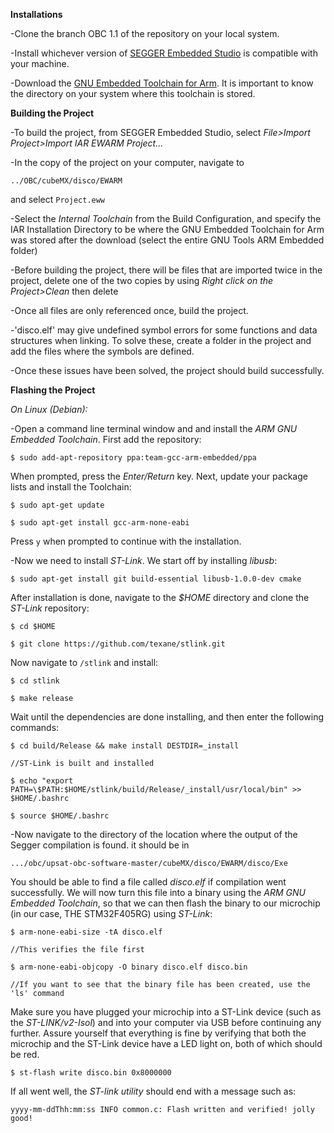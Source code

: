 **Installations**

-Clone the branch OBC 1.1 of the repository on your local system.

-Install whichever version of [SEGGER Embedded Studio](https://www.segger.com/products/development-tools/embedded-studio/) is compatible with your machine.

-Download the [GNU Embedded Toolchain for Arm](https://bit.ly/2ZYjRTN). It is important to know the directory on your system where this toolchain is stored.

**Building the Project**

-To build the project, from SEGGER Embedded Studio, select *File>Import Project>Import IAR EWARM Project...*

-In the copy of the project on your computer, navigate to 

`../OBC/cubeMX/disco/EWARM` 

and select `Project.eww`

-Select the *Internal Toolchain* from the Build Configuration, and specify the IAR Installation Directory to be where the GNU Embedded Toolchain for Arm was stored after the download (select the entire GNU Tools ARM Embedded folder)

-Before building the project, there will be files that are imported twice in the project, delete one of the two copies by using *Right click on the Project>Clean* then delete

-Once all files are only referenced once, build the project. 

-'disco.elf' may give undefined symbol errors for some functions and data structures when linking. To solve these, create a folder in the project and add the files where the symbols are defined. 

-Once these issues have been solved, the project should build successfully.


**Flashing the Project**

*On Linux (Debian):*

-Open a command line terminal window and and install the _ARM GNU Embedded Toolchain_. First add the repository:

`$ sudo add-apt-repository ppa:team-gcc-arm-embedded/ppa`

When prompted, press the *Enter/Return* key. Next, update your package lists and install the Toolchain:

`$ sudo apt-get update`

`$ sudo apt-get install gcc-arm-none-eabi`

Press `y` when prompted to continue with the installation.

-Now we need to install _ST-Link_. We start off  by installing _libusb_:

`$ sudo apt-get install git build-essential libusb-1.0.0-dev cmake`

After installation is done, navigate to the *$HOME* directory and clone the _ST-Link_ repository:

`$ cd $HOME`

`$ git clone https://github.com/texane/stlink.git`

Now navigate to `/stlink` and install:

`$ cd stlink `

`$ make release`

Wait until the dependencies are done installing, and then enter the following commands:

`$ cd build/Release && make install DESTDIR=_install`

`//ST-Link is built and installed`

`$ echo "export PATH=\$PATH:$HOME/stlink/build/Release/_install/usr/local/bin" >> $HOME/.bashrc`

`$ source $HOME/.bashrc`

-Now navigate to the directory of the location where the output of the Segger compilation is found. it should be in

`.../obc/upsat-obc-software-master/cubeMX/disco/EWARM/disco/Exe`

You should be able to find a file called *disco.elf* if compilation went successfully. We will now turn this file into a binary using the _ARM GNU Embedded Toolchain_, so that we can then flash the binary to our microchip (in our case, THE STM32F405RG) using _ST-Link_:

`$ arm-none-eabi-size -tA disco.elf`

`//This verifies the file first`

`$ arm-none-eabi-objcopy -O binary disco.elf disco.bin`

`//If you want to see that the binary file has been created, use the 'ls' command`

Make sure you have plugged your microchip into a ST-Link device (such as the *ST-LINK/v2-Isol*) and into your computer via USB before continuing any further. Assure yourself that everything is fine by verifying that both the microchip and the ST-Link device have a LED light on, both of which should be red.

`$ st-flash write disco.bin 0x8000000`

If all went well, the *ST-link utility* should end with a message such as:

`yyyy-mm-ddThh:mm:ss INFO common.c: Flash written and verified! jolly good!`
